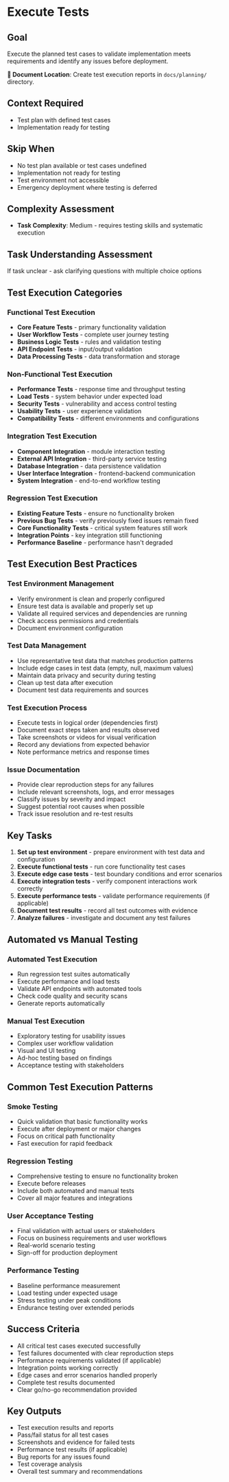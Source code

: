 # Execute Tests

## Goal
Execute the planned test cases to validate implementation meets requirements and identify any issues before deployment.

**📁 Document Location**: Create test execution reports in `docs/planning/` directory.

## Context Required
- Test plan with defined test cases
- Implementation ready for testing

## Skip When
- No test plan available or test cases undefined
- Implementation not ready for testing
- Test environment not accessible
- Emergency deployment where testing is deferred

## Complexity Assessment
- **Task Complexity**: Medium - requires testing skills and systematic execution

## Task Understanding Assessment
If task unclear - ask clarifying questions with multiple choice options

## Test Execution Categories

### Functional Test Execution
- **Core Feature Tests** - primary functionality validation
- **User Workflow Tests** - complete user journey testing
- **Business Logic Tests** - rules and validation testing
- **API Endpoint Tests** - input/output validation
- **Data Processing Tests** - data transformation and storage

### Non-Functional Test Execution
- **Performance Tests** - response time and throughput testing
- **Load Tests** - system behavior under expected load
- **Security Tests** - vulnerability and access control testing
- **Usability Tests** - user experience validation
- **Compatibility Tests** - different environments and configurations

### Integration Test Execution
- **Component Integration** - module interaction testing
- **External API Integration** - third-party service testing
- **Database Integration** - data persistence validation
- **User Interface Integration** - frontend-backend communication
- **System Integration** - end-to-end workflow testing

### Regression Test Execution
- **Existing Feature Tests** - ensure no functionality broken
- **Previous Bug Tests** - verify previously fixed issues remain fixed
- **Core Functionality Tests** - critical system features still work
- **Integration Points** - key integration still functioning
- **Performance Baseline** - performance hasn't degraded

## Test Execution Best Practices

### Test Environment Management
- Verify environment is clean and properly configured
- Ensure test data is available and properly set up
- Validate all required services and dependencies are running
- Check access permissions and credentials
- Document environment configuration

### Test Data Management
- Use representative test data that matches production patterns
- Include edge cases in test data (empty, null, maximum values)
- Maintain data privacy and security during testing
- Clean up test data after execution
- Document test data requirements and sources

### Test Execution Process
- Execute tests in logical order (dependencies first)
- Document exact steps taken and results observed
- Take screenshots or videos for visual verification
- Record any deviations from expected behavior
- Note performance metrics and response times

### Issue Documentation
- Provide clear reproduction steps for any failures
- Include relevant screenshots, logs, and error messages
- Classify issues by severity and impact
- Suggest potential root causes when possible
- Track issue resolution and re-test results

## Key Tasks
1. **Set up test environment** - prepare environment with test data and configuration
2. **Execute functional tests** - run core functionality test cases
3. **Execute edge case tests** - test boundary conditions and error scenarios
4. **Execute integration tests** - verify component interactions work correctly
5. **Execute performance tests** - validate performance requirements (if applicable)
6. **Document test results** - record all test outcomes with evidence
7. **Analyze failures** - investigate and document any test failures

## Automated vs Manual Testing

### Automated Test Execution
- Run regression test suites automatically
- Execute performance and load tests
- Validate API endpoints with automated tools
- Check code quality and security scans
- Generate reports automatically

### Manual Test Execution
- Exploratory testing for usability issues
- Complex user workflow validation
- Visual and UI testing
- Ad-hoc testing based on findings
- Acceptance testing with stakeholders

## Common Test Execution Patterns

### Smoke Testing
- Quick validation that basic functionality works
- Execute after deployment or major changes
- Focus on critical path functionality
- Fast execution for rapid feedback

### Regression Testing
- Comprehensive testing to ensure no functionality broken
- Execute before releases
- Include both automated and manual tests
- Cover all major features and integrations

### User Acceptance Testing
- Final validation with actual users or stakeholders
- Focus on business requirements and user workflows
- Real-world scenario testing
- Sign-off for production deployment

### Performance Testing
- Baseline performance measurement
- Load testing under expected usage
- Stress testing under peak conditions
- Endurance testing over extended periods

## Success Criteria
- All critical test cases executed successfully
- Test failures documented with clear reproduction steps
- Performance requirements validated (if applicable)
- Integration points working correctly
- Edge cases and error scenarios handled properly
- Complete test results documented
- Clear go/no-go recommendation provided

## Key Outputs
- Test execution results and reports
- Pass/fail status for all test cases
- Screenshots and evidence for failed tests
- Performance test results (if applicable)
- Bug reports for any issues found
- Test coverage analysis
- Overall test summary and recommendations 
